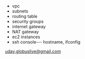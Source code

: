 - vpc
- subnets
- routing table
- security groups
- internet gateway
- NAT gateway
- ec2 instances
- ssh console--- hostname, ifconfig


uday.globuslive@gmail.com
